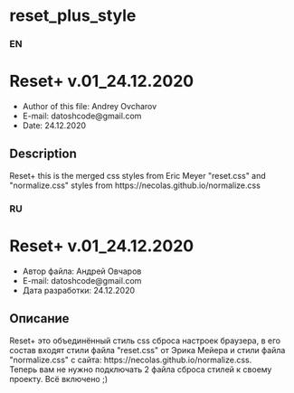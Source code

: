 # reset_plus_style

<h3>EN</h3>
<h1>Reset+ v.01_24.12.2020 </h1>

<ul>
  <li>Author of this file: Andrey Ovcharov</li>
  <li>E-mail: datoshcode@gmail.com</li>
  <li>Date: 24.12.2020</li>
</ul>

<h2>Description</h2>

<p>Reset+ this is the merged css styles from Eric Meyer "reset.css" and
"normalize.css" styles from https://necolas.github.io/normalize.css </p>


<h3>RU</h3>
<h1>Reset+ v.01_24.12.2020 </h1>

<ul>
  <li>Автор файла: Андрей Овчаров</li>
  <li>E-mail: datoshcode@gmail.com</li>
  <li>Дата разработки: 24.12.2020</li>
</ul>

<h2>Описание</h2>

<p>
Reset+ это объединённый стиль css сброса настроек браузера, в его состав входят стили файла "reset.css" от Эрика Мейера и стили файла "normalize.css" с сайта: https://necolas.github.io/normalize.css.<br>
Теперь вам не нужно подключать 2 файла сброса стилей к своему проекту. Всё включено ;) 
</p>
